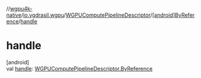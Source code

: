 //[wgpu4k-native](../../../../index.md)/[io.ygdrasil.wgpu](../../index.md)/[WGPUComputePipelineDescriptor](../index.md)/[[android]ByReference](index.md)/[handle](handle.md)

# handle

[android]\
val [handle](handle.md): [WGPUComputePipelineDescriptor.ByReference](../../../io.ygdrasil.wgpu.android/-w-g-p-u-compute-pipeline-descriptor/-by-reference/index.md)